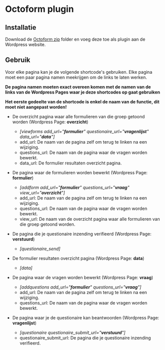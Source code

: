 # Octoform plugin

## Installatie
Download de [Octoform zip](https://github.com/IndyBoss/WordpressOcto/raw/master/wp-content/plugins/octoform.zip) folder en voeg deze toe als plugin aan de Wordpress website.

## Gebruik
Voor elke pagina kan je de volgende shortcode's gebruiken.
Elke pagina moet een paar pagina namen meekrijgen om de links te laten werken.

**De pagina namen moeten exact overeen komen met de namen van de links van de Wordpress Pages waar je deze shortcodes op gaat gebruiken**

**Het eerste gedeelte van de shortcode is enkel de naam van de functie, dit moet niet aangepast worden!**

 * De overzicht pagina waar alle formulieren van die groep getoond worden (Wordpress Page: **overzicht**)
    * _[viewforms add_url="**formulier**" questionaire_url="**vragenlijst**" data_url="**data**"]_
    * add_url: De naam van de pagina zelf om terug te linken na een wijziging.
    * questions_url: De naam van de pagina waar de vragen worden bewerkt.
    * data_url: De formulier resultaten overzicht pagina.



  * De pagina waar de formulieren worden bewerkt (Wordpress Page: **formulier**)
    * _[addform add_url="**formulier**" questions_url="**vraag**" view_url="**overzicht**"]_
    * add_url: De naam van de pagina zelf om terug te linken na een wijziging.
    * questions_url: De naam van de pagina waar de vragen worden bewerkt.
    * view_url: De naam van de overzicht pagina waar alle formulieren van die groep getoond worden.



  * De pagina die je questionaire inzending verifieerd (Wordpress Page: **verstuurd**)
    * _[questionaire_send]_



  * De formulier resultaten overzicht pagina (Wordpress Page: **data**)
    * _[data]_



  * De pagina waar de vragen worden bewerkt (Wordpress Page: **vraag**)
    * _[addquestions add_url="**formulier**" questions_url="**vraag**"]_
    * add_url: De naam van de pagina zelf om terug te linken na een wijziging.
    * questions_url: De naam van de pagina waar de vragen worden bewerkt.



  * De pagina waar je de questionaire kan beantwoorden (Wordpress Page: **vragenlijst**)
    * _[questionaire questionaire_submit_url="**verstuurd**"]_
    * questionaire_submit_url: De pagina die je questionaire inzending verifieerd.
